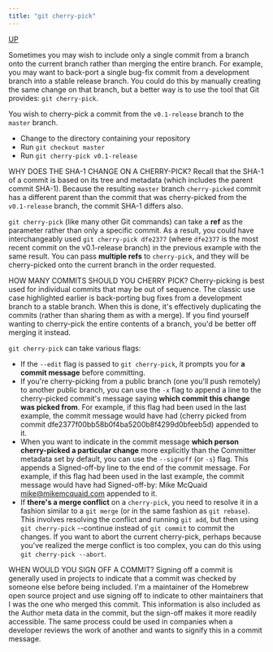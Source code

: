 ```yaml
---
title: "git cherry-pick"
---
```


[UP](/git.html)


Sometimes you may wish to include only a single commit from a branch onto the current branch
rather than merging the entire branch.
For example, you may want to back-port a single bug-fix commit
from a development branch into a stable release branch.
You could do this by manually creating the same change on that branch,
but a better way is to use the tool that Git provides: `git cherry-pick`.

You wish to cherry-pick a commit from the `v0.1-release` branch to the `master` branch.

- Change to the directory containing your repository
- Run `git checkout master`
- Run `git cherry-pick v0.1-release`

WHY DOES THE SHA-1 CHANGE ON A CHERRY-PICK?
Recall that the SHA-1 of a commit is based on its tree and metadata (which includes the parent commit SHA-1).
Because the resulting `master` branch `cherry-picked` commit has a different parent
than the commit that was cherry-picked from the `v0.1-release` branch, the commit SHA-1 differs also.

`git cherry-pick` (like many other Git commands) can take a **ref** as the parameter rather than only a specific commit.
As a result, you could have interchangeably used `git cherry-pick dfe2377`
(where `dfe2377` is the most recent commit on the v0.1-release branch) in the previous example with the same result.
You can pass **multiple refs** to `cherry-pick`, and they will be cherry-picked onto the current branch in the order requested.

HOW MANY COMMITS SHOULD YOU CHERRY PICK?
Cherry-picking is best used for individual commits that may be out of sequence.
The classic use case highlighted earlier is back-porting bug fixes from a development branch to a stable branch.
When this is done, it's effectively duplicating the commits (rather than sharing them as with a merge).
If you find yourself wanting to cherry-pick the entire contents of a branch, you'd be better off merging it instead.

`git cherry-pick` can take various flags:

- If the `--edit` flag is passed to `git cherry-pick`, it prompts you for **a commit message** before committing.
- If you're cherry-picking from a public branch (one you'll push remotely) to another public branch,
  you can use the `-x` flag to append a line to the cherry-picked commit's message
  saying **which commit this change was picked from**.
  For example, if this flag had been used in the last example, the commit message would have had
  (cherry picked from commit dfe2377f00bb58b0f4ba5200b8f4299d0bfeeb5d) appended to it.
- When you want to indicate in the commit message **which person cherry-picked a particular change** more explicitly than
  the Committer metadata set by default, you can use the `--signoff` (or `-s`) flag.
  This appends a Signed-off-by line to the end of the commit message.
  For example, if this flag had been used in the last example,
  the commit message would have had Signed-off-by:  Mike McQuaid <mike@mikemcquaid.com> appended to it.
- If **there's a merge conflict** on a `cherry-pick`, you need to resolve it in a fashion similar to a `git merge`
  (or in the same fashion as `git rebase`).
  This involves resolving the conflict and running `git add`, but then using `git cherry-pick`
  --continue instead of `git commit` to commit the changes.
  If you want to abort the current cherry-pick, perhaps because you've realized the merge conflict is too complex,
  you can do this using `git cherry-pick --abort`.

WHEN WOULD YOU SIGN OFF A COMMIT?
Signing off a commit is generally used in projects to indicate that a commit was checked by someone else before being included.
I'm a maintainer of the Homebrew open source project and use signing off to indicate to other maintainers that I was the one who merged this commit.
This information is also included as the Author meta data in the commit,
but the sign-off makes it more readily accessible.
The same process could be used in companies when a developer reviews the work of another and wants to signify this in a commit message. 
